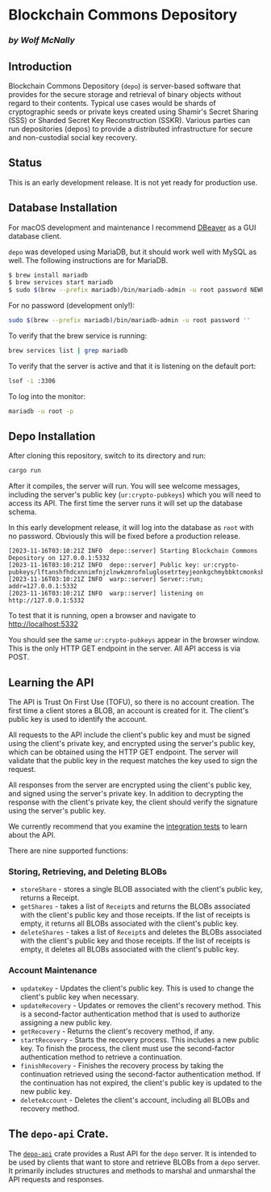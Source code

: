 # Blockchain Commons Depository

<!--Guidelines: https://github.com/BlockchainCommons/secure-template/wiki -->

### _by Wolf McNally_

## Introduction

Blockchain Commons Depository (`depo`) is server-based software that provides
for the secure storage and retrieval of binary objects without regard to their
contents. Typical use cases would be shards of cryptographic seeds or private
keys created using Shamir's Secret Sharing (SSS) or Sharded Secret Key
Reconstruction (SSKR). Various parties can run depositories (depos) to provide a
distributed infrastructure for secure and non-custodial social key recovery.

## Status

This is an early development release. It is not yet ready for production use.

## Database Installation

For macOS development and maintenance I recommend [DBeaver](https://dbeaver.io/)
as a GUI database client.

`depo` was developed using MariaDB, but it should work well with MySQL as well.
The following instructions are for MariaDB.

```bash
$ brew install mariadb
$ brew services start mariadb
$ sudo $(brew --prefix mariadb)/bin/mariadb-admin -u root password NEWPASSWORD
```

For no password (development only!):

```bash
sudo $(brew --prefix mariadb)/bin/mariadb-admin -u root password ''
```

To verify that the brew service is running:

```bash
brew services list | grep mariadb
```

To verify that the server is active and that it is listening on the default port:

```bash
lsof -i :3306
```

To log into the monitor:

```bash
mariadb -u root -p
```

## Depo Installation

After cloning this repository, switch to its directory and run:

```bash
cargo run
```

After it compiles, the server will run. You will see welcome messages, including
the server's public key (`ur:crypto-pubkeys`) which you will need to access its
API. The first time the server runs it will set up the database schema.

In this early development release, it will log into the database as `root` with
no password. Obviously this will be fixed before a production release.

```
[2023-11-16T03:10:21Z INFO  depo::server] Starting Blockchain Commons Depository on 127.0.0.1:5332
[2023-11-16T03:10:21Z INFO  depo::server] Public key: ur:crypto-pubkeys/lftanshfhdcxnnimfnjzlnwkzmrofmluglosetrteyjeonkgchmybbktcmonksbyjocsjkehjllytansgrhdcxlrrkgypmierotkgsgdntpdptntptzegabagmfxdlsgiobnveiypsstjkzoosyahyynimcwze
[2023-11-16T03:10:21Z INFO  warp::server] Server::run; addr=127.0.0.1:5332
[2023-11-16T03:10:21Z INFO  warp::server] listening on http://127.0.0.1:5332
```

To test that it is running, open a browser and navigate to [http://localhost:5332](http://localhost:5332)

You should see the same `ur:crypto-pubkeys` appear in the browser window. This
is the only HTTP GET endpoint in the server. All API access is via POST.

## Learning the API

The API is Trust On First Use (TOFU), so there is no account creation. The first
time a client stores a BLOB, an account is created for it. The client's public
key is used to identify the account.

All requests to the API include the client's public key and must be signed using
the client's private key, and encrypted using the server's public key, which can
be obtained using the HTTP GET endpoint. The server will validate that the
public key in the request matches the key used to sign the request.

All responses from the server are encrypted using the client's public key, and
signed using the server's private key. In addition to decrypting the response
with the client's private key, the client should verify the signature using the
server's public key.

We currently recommend that you examine the [integration
tests](tests/server_test.rs) to learn about the API.

There are nine supported functions:

### Storing, Retrieving, and Deleting BLOBs

* `storeShare` - stores a single BLOB associated with the client's public key,
  returns a Receipt.
* `getShares` - takes a list of `Receipt`s and returns the BLOBs associated with
  the client's public key and those receipts. If the list of receipts is empty,
  it returns all BLOBs associated with the client's public key.
* `deleteShares` - takes a list of `Receipt`s and deletes the BLOBs associated
  with the client's public key and those receipts. If the list of receipts is
  empty, it deletes all BLOBs associated with the client's public key.

### Account Maintenance

* `updateKey` - Updates the client's public key. This is used to change the
  client's public key when necessary.
* `updateRecovery` - Updates or removes the client's recovery method. This is a
  second-factor authentication method that is used to authorize assigning a new
  public key.
* `getRecovery` - Returns the client's recovery method, if any.
* `startRecovery` - Starts the recovery process. This includes a new public key.
  To finish the process, the client must use the second-factor authentication
  method to retrieve a continuation.
* `finishRecovery` - Finishes the recovery process by taking the continuation
  retrieved using the second-factor authentication method. If the continuation
  has not expired, the client's public key is updated to the new public key.
* `deleteAccount` - Deletes the client's account, including all BLOBs and recovery
  method.

## The `depo-api` Crate.

The [`depo-api`](https://crates.io/crates/depo-api) crate provides a Rust API
for the `depo` server. It is intended to be used by clients that want to store
and retrieve BLOBs from a `depo` server. It primarily includes structures and
methods to marshal and unmarshal the API requests and responses.
